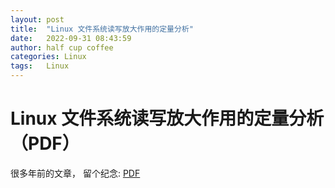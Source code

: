 ```yaml
---
layout: post
title:  "Linux 文件系统读写放大作用的定量分析"
date:   2022-09-31 08:43:59
author: half cup coffee
categories: Linux
tags:	Linux
---
```


# Linux 文件系统读写放大作用的定量分析（PDF）
很多年前的文章， 留个纪念: [PDF]

[PDF]: https://huangweiliang.github.io//assets/Linux文件系统写放大作用的定量分析_黄伟亮.pdf
